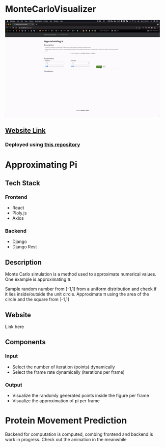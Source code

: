 # MonteCarloVisualizer
 
 <a href="https://montecarlovisualizerpi.herokuapp.com/#/">
<img src="/images/montecarlo.gif" width="800"/>
</a>

##  <a href="https://montecarlovisualizerpi.herokuapp.com/#/">Website Link</a>
### Deployed using  <a href="https://github.com/kazukageorge/MonteCarloVisualizer_deploy">this repository</a>


# Approximating Pi

## Tech Stack
### Frontend
* React
* Ploly.js
* Axios

### Backend
* Django
* Django Rest 

 
## Description
Monte Carlo simulation is a method used to approximate numerical values. One example is approximating π.

Sample random number from [-1,1] from a uniform distribution and check if it lies inside/outside the unit circle. Approximate π using the area of the circle and the square from [-1,1]

## Website
Link here

## Components
### Input
* Select the number of iteration (points) dynamically
* Select the frame rate dynamically (iterations per frame)

### Output
* Visualize the randomly generated points inside the figure per frame
* Visualize the approximation of pi per frame



# Protein Movement Prediction
Backend for computation is computed, combing frontend and backend is work in progress. Check out the animation in the meanwhile
